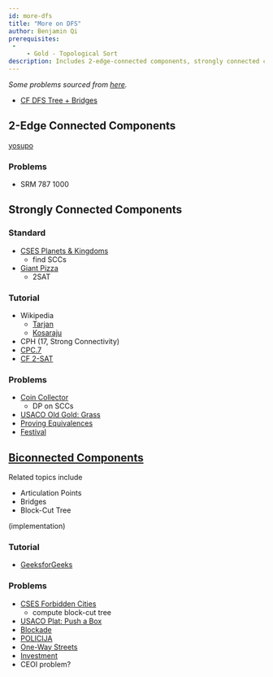 ```yaml
---
id: more-dfs
title: "More on DFS"
author: Benjamin Qi
prerequisites: 
 - 
     - Gold - Topological Sort
description: Includes 2-edge-connected components, strongly connected components, and biconnected components.
---
```


*Some problems sourced from [here](http://codeforces.com/blog/entry/54526?#comment-385354).*

 - [CF DFS Tree + Bridges](https://codeforces.com/blog/entry/68138)

## 2-Edge Connected Components

[yosupo](https://judge.yosupo.jp/problem/two_edge_connected_components)

### Problems 

 - SRM 787 1000

## Strongly Connected Components

### Standard

 - [CSES Planets & Kingdoms](https://cses.fi/problemset/task/1683)
   - find SCCs
 - [Giant Pizza](https://cses.fi/problemset/task/1684)
   - 2SAT

### Tutorial
 
  - Wikipedia
    - [Tarjan](https://en.wikipedia.org/wiki/Tarjan%27s_strongly_connected_components_algorithm)
    - [Kosaraju](https://en.wikipedia.org/wiki/Kosaraju%27s_algorithm)
  - CPH (17, Strong Connectivity)
  - [CPC.7](https://github.com/SuprDewd/T-414-AFLV/tree/master/07_graphs_1)
  - [CF 2-SAT](http://codeforces.com/blog/entry/16205)


### Problems

 - [Coin Collector](https://cses.fi/problemset/task/1686)
   - DP on SCCs
 - [USACO Old Gold: Grass](http://www.usaco.org/index.php?page=viewproblem2&cpid=516)
 - [Proving Equivalences](https://open.kattis.com/problems/equivalences) [](78)
 - [Festival](https://szkopul.edu.pl/problemset/problem/p9uJo01RR9ouMLLAYroFuQ-7/site/?key=statement) [](173)

## [Biconnected Components](https://en.wikipedia.org/wiki/Biconnected_component)

Related topics include

 - Articulation Points
 - Bridges
 - Block-Cut Tree

(implementation)

### Tutorial

 - [GeeksforGeeks](http://www.geeksforgeeks.org/articulation-points-or-cut-vertices-in-a-graph/)

### Problems

 - [CSES Forbidden Cities](https://cses.fi/problemset/task/1705)
   - compute block-cut tree
 - [USACO Plat: Push a Box](http://www.usaco.org/index.php?page=viewproblem2&cpid=769)
 - [Blockade](https://szkopul.edu.pl/problemset/problem/eDt8w290owtatmCjad0O0ywk/site/?key=statement)
 - [POLICIJA](http://wcipeg.com/problem/coi06p2)
 - [One-Way Streets](https://csacademy.com/contest/archive/task/one-way-streets/)
 - [Investment](https://dmoj.ca/problem/tle17c1p6)
 - CEOI problem?
